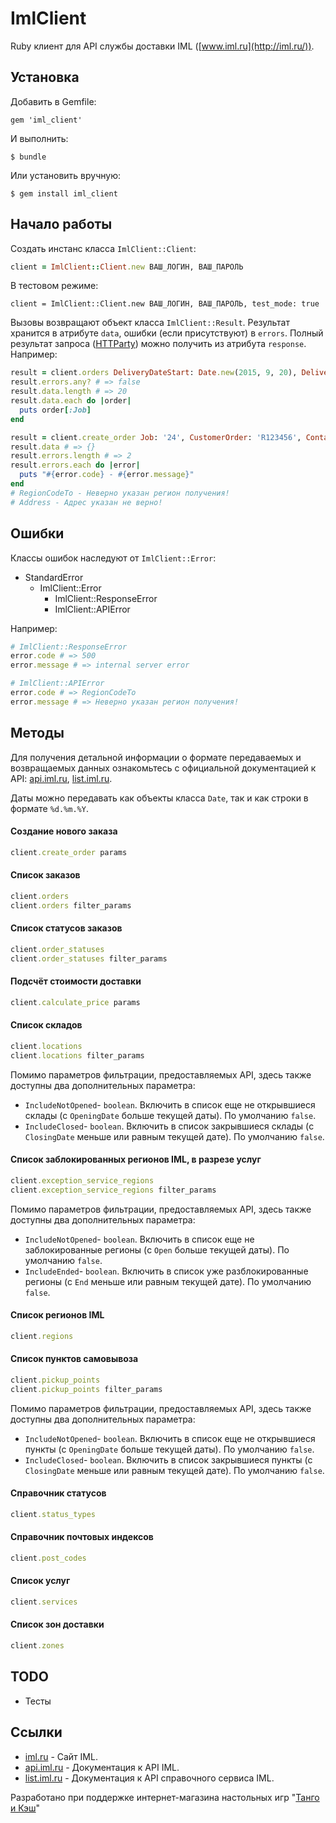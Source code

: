 # ImlClient
Ruby клиент для API службы доставки IML ([www.iml.ru](http://iml.ru/)).

## Установка
Добавить в Gemfile:

    gem 'iml_client'
    
И выполнить:

    $ bundle

Или установить вручную:

    $ gem install iml_client

## Начало работы

Создать инстанс класса `ImlClient::Client`:
```ruby
client = ImlClient::Client.new ВАШ_ЛОГИН, ВАШ_ПАРОЛЬ
```
В тестовом режиме:
```
client = ImlClient::Client.new ВАШ_ЛОГИН, ВАШ_ПАРОЛЬ, test_mode: true
```

Вызовы возвращают объект класса `ImlClient::Result`. Результат хранится в атрибуте `data`, ошибки (если присутствуют) в `errors`. Полный результат запроса ([HTTParty](https://github.com/jnunemaker/httparty)) можно получить из атрибута `response`. Например: 
```ruby
result = client.orders DeliveryDateStart: Date.new(2015, 9, 20), DeliveryDateEnd: Date.new(2015, 9, 30)
result.errors.any? # => false
result.data.length # => 20
result.data.each do |order|
  puts order[:Job]
end

result = client.create_order Job: '24', CustomerOrder: 'R123456', Contact: 'John Doe', Phone: '123-456-789', RegionCodeFrom: 'МОСКВА', RegionCodeTo: 'ВИНТЕРФЕЛЛ'
result.data # => {}
result.errors.length # => 2
result.errors.each do |error|
  puts "#{error.code} - #{error.message}"
end
# RegionCodeTo - Неверно указан регион получения!
# Address - Адрес указан не верно!
```

## Ошибки
Классы ошибок наследуют от `ImlClient::Error`:
* StandardError
  * ImlClient::Error
    * ImlClient::ResponseError
    * ImlClient::APIError

Например:
```ruby
# ImlClient::ResponseError
error.code # => 500
error.message # => internal server error

# ImlClient::APIError
error.code # => RegionCodeTo
error.message # => Неверно указан регион получения!
```

## Методы
Для получения детальной информации о формате передаваемых и возвращаемых данных ознакомьтесь с официальной документацией к API: [api.iml.ru](http://api.iml.ru), [list.iml.ru](http://list.iml.ru).

Даты можно передавать как объекты класса `Date`, так и как строки в формате `%d.%m.%Y`.

#### Создание нового заказа
```ruby
client.create_order params
```

#### Список заказов
```ruby
client.orders
client.orders filter_params
```

#### Список статусов заказов
```ruby
client.order_statuses
client.order_statuses filter_params
```

#### Подсчёт стоимости доставки
```ruby
client.calculate_price params
```

#### Список складов
```ruby
client.locations
client.locations filter_params
```

Помимо параметров фильтрации, предоставляемых API, здесь также доступны два дополнительных параметра:
- `IncludeNotOpened`- `boolean`. Включить в список еще не открывшиеся склады (c `OpeningDate` больше текущей даты). По умолчанию `false`.
- `IncludeClosed`- `boolean`. Включить в список закрывшиеся склады (c `ClosingDate` меньше или равным текущей дате). По умолчанию `false`.

#### Список заблокированных регионов IML, в разрезе услуг
```ruby
client.exception_service_regions
client.exception_service_regions filter_params
```

Помимо параметров фильтрации, предоставляемых API, здесь также доступны два дополнительных параметра:
- `IncludeNotOpened`- `boolean`. Включить в список еще не заблокированные регионы (c `Open` больше текущей даты). По умолчанию `false`.
- `IncludeEnded`- `boolean`. Включить в список уже разблокированные регионы (c `End` меньше или равным текущей дате). По умолчанию `false`.

#### Список регионов IML
```ruby
client.regions
```

#### Список пунктов самовывоза
```ruby
client.pickup_points
client.pickup_points filter_params
```

Помимо параметров фильтрации, предоставляемых API, здесь также доступны два дополнительных параметра:
- `IncludeNotOpened`- `boolean`. Включить в список еще не открывшиеся пункты (c `OpeningDate` больше текущей даты). По умолчанию `false`.
- `IncludeClosed`- `boolean`. Включить в список закрывшиеся пункты (c `ClosingDate` меньше или равным текущей дате). По умолчанию `false`.

#### Справочник статусов
```ruby
client.status_types
```

#### Справочник почтовых индексов
```ruby
client.post_codes
```

#### Список услуг
```ruby
client.services
```

#### Список зон доставки
```ruby
client.zones
```

## TODO
- Тесты

## Ссылки
- [iml.ru](http://iml.ru/) - Сайт IML.
- [api.iml.ru](http://api.iml.ru/) - Документация к API IML.
- [list.iml.ru](http://list.iml.ru/) - Документация к API справочного сервиса IML.


Разработано при поддержке интернет-магазина настольных игр "[Танго и Кэш](http://tango-cash.ru/)"
